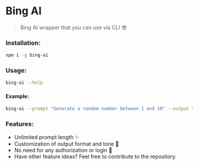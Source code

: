 # Bing AI

> Bing AI wrapper that you can use via CLI 😎

### Installation:

```bash
npm i -g bing-ai
```

### Usage:

```bash
bing-ai --help
```

#### Example:

```bash
bing-ai --prompt "Generate a random number between 1 and 10" --output "results.md"
```

### Features:

- Unlimited prompt length ✨
- Customization of output format and tone 👏
- No need for any authorization or login 🚀
- Have other feature ideas? Feel free to contribute to the repository.
